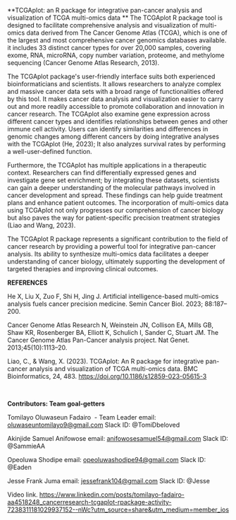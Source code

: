 **TCGAplot: an R package for integrative pan-cancer analysis and visualization of TCGA multi-omics data
**
The TCGAplot R package tool is designed to facilitate comprehensive analysis and visualization of multi-omics data derived from The Cancer Genome Atlas (TCGA), which is one of the largest and most comprehensive cancer genomics databases available. it includes 33 distinct cancer types for over 20,000 samples, covering exome, RNA, microRNA, copy number variation, proteome, and methylome sequencing (Cancer Genome Atlas Research, 2013).

The TCGAplot package's user-friendly interface suits both experienced bioinformaticians and scientists. It allows researchers to analyze complex and massive cancer data sets with a broad range of functionalities offered by this tool. It makes cancer data analysis and visualization easier to carry out and more readily accessible to promote collaboration and innovation in cancer research. The TCGAplot also examine gene expression across different cancer types and identifies relationships between genes and other immune cell activity. Users can identify similarities and differences in genomic changes among different cancers by doing integrative analyses with the TCGAplot (He, 2023); It also analyzes survival rates by performing a well-user-defined function.

Furthermore, the TCGAplot has multiple applications in a therapeutic context. Researchers can find differentially expressed genes and investigate gene set enrichment; by integrating these datasets, scientists can gain a deeper understanding of the molecular pathways involved in cancer development and spread. These findings can help guide treatment plans and enhance patient outcomes. The incorporation of multi-omics data using TCGAplot not only progresses our comprehension of cancer biology but also paves the way for patient-specific precision treatment strategies (Liao and Wang, 2023).

The TCGAplot R package represents a significant contribution to the field of cancer research by providing a powerful tool for integrative pan-cancer analysis. Its ability to synthesize multi-omics data facilitates a deeper understanding of cancer biology, ultimately supporting the development of targeted therapies and improving clinical outcomes.

**REFERENCES**

He X, Liu X, Zuo F, Shi H, Jing J. Artificial intelligence-based multi-omics analysis fuels cancer precision medicine. Semin Cancer Biol. 2023; 88:187–200.

Cancer Genome Atlas Research N, Weinstein JN, Collison EA, Mills GB, Shaw KR, Rosenberger BA, Elliott K, Schulich I, Sander C, Stuart JM. The Cancer Genome Atlas Pan-Cancer analysis project. Nat Genet. 2013;45(10):1113–20.

Liao, C., & Wang, X. (2023). TCGAplot: An R package for integrative pan-cancer analysis and visualization of TCGA multi-omics data. BMC Bioinformatics, 24, 483. <https://doi.org/10.1186/s12859-023-05615-3>

 

**Contributors: Team goal-getters**

Tomilayo Oluwaseun Fadairo  - Team Leader
email: oluwaseuntomilayo9@gmail.com
Slack ID: @TomiDbeloved

Akinjide Samuel Anifowose
email: anifowosesamuel54@gmail.com 
Slack ID: @SammieAA

Opeoluwa Shodipe
email: opeoluwashodipe94@gmail.com
Slack ID: @Eaden

Jesse Frank Juma
email: jessefrank104@gmail.com
Slack ID: @Jesse

Video link.
https://www.linkedin.com/posts/tomilayo-fadairo-aa4518248_cancerresearch-tcgaplot-rpackage-activity-7238311181029937152--nWc?utm_source=share&utm_medium=member_ios
